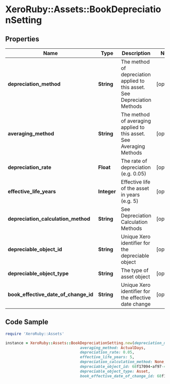 # XeroRuby::Assets::BookDepreciationSetting

## Properties

Name | Type | Description | Notes
------------ | ------------- | ------------- | -------------
**depreciation_method** | **String** | The method of depreciation applied to this asset. See Depreciation Methods | [optional] 
**averaging_method** | **String** | The method of averaging applied to this asset. See Averaging Methods | [optional] 
**depreciation_rate** | **Float** | The rate of depreciation (e.g. 0.05) | [optional] 
**effective_life_years** | **Integer** | Effective life of the asset in years (e.g. 5) | [optional] 
**depreciation_calculation_method** | **String** | See Depreciation Calculation Methods | [optional] 
**depreciable_object_id** | **String** | Unique Xero identifier for the depreciable object | [optional] 
**depreciable_object_type** | **String** | The type of asset object | [optional] 
**book_effective_date_of_change_id** | **String** | Unique Xero identifier for the effective date change | [optional] 

## Code Sample

```ruby
require 'XeroRuby::Assets'

instance = XeroRuby::Assets::BookDepreciationSetting.new(depreciation_method: StraightLine,
                                 averaging_method: ActualDays,
                                 depreciation_rate: 0.05,
                                 effective_life_years: 5,
                                 depreciation_calculation_method: None,
                                 depreciable_object_id: 68f17094-af97-4f1b-b36b-013b45b6ad3c,
                                 depreciable_object_type: Asset,
                                 book_effective_date_of_change_id: 68f17094-af97-4f1b-b36b-013b45b6ad3c)
```


